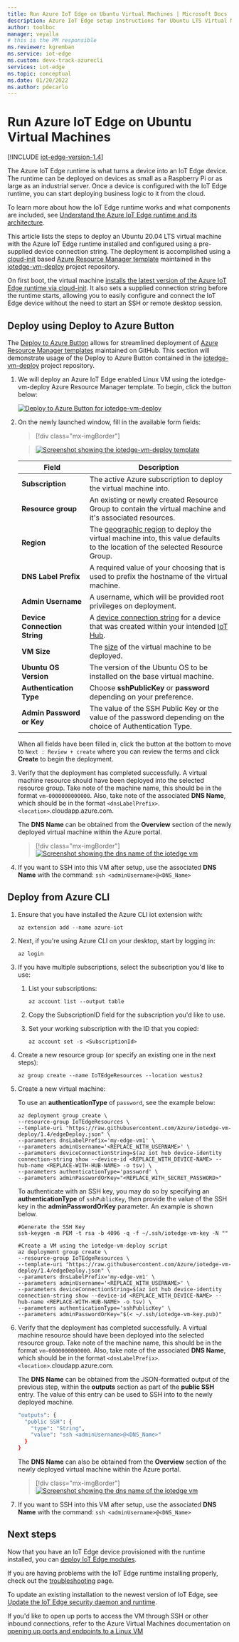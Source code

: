 ```yaml
---
title: Run Azure IoT Edge on Ubuntu Virtual Machines | Microsoft Docs
description: Azure IoT Edge setup instructions for Ubuntu LTS Virtual Machines
author: toolboc
manager: veyalla
# this is the PM responsible
ms.reviewer: kgremban
ms.service: iot-edge
ms.custom: devx-track-azurecli
services: iot-edge
ms.topic: conceptual
ms.date: 01/20/2022
ms.author: pdecarlo
---
```

# Run Azure IoT Edge on Ubuntu Virtual Machines

[!INCLUDE [iot-edge-version-1.4](includes/iot-edge-version-1.4.md)]

The Azure IoT Edge runtime is what turns a device into an IoT Edge device. The runtime can be deployed on devices as small as a Raspberry Pi or as large as an industrial server. Once a device is configured with the IoT Edge runtime, you can start deploying business logic to it from the cloud.

To learn more about how the IoT Edge runtime works and what components are included, see [Understand the Azure IoT Edge runtime and its architecture](iot-edge-runtime.md).

This article lists the steps to deploy an Ubuntu 20.04 LTS virtual machine with the Azure IoT Edge runtime installed and configured using a pre-supplied device connection string. The deployment is accomplished using a [cloud-init](../virtual-machines/linux/using-cloud-init.md) based [Azure Resource Manager template](../azure-resource-manager/templates/overview.md) maintained in the [iotedge-vm-deploy](https://github.com/Azure/iotedge-vm-deploy/tree/1.4) project repository.

On first boot, the virtual machine [installs the latest version of the Azure IoT Edge runtime via cloud-init](https://github.com/Azure/iotedge-vm-deploy/blob/1.4/cloud-init.txt). It also sets a supplied connection string before the runtime starts, allowing you to easily configure and connect the IoT Edge device without the need to start an SSH or remote desktop session.

## Deploy using Deploy to Azure Button

The [Deploy to Azure Button](../azure-resource-manager/templates/deploy-to-azure-button.md) allows for streamlined deployment of [Azure Resource Manager templates](../azure-resource-manager/templates/overview.md) maintained on GitHub.  This section will demonstrate usage of the Deploy to Azure Button contained in the [iotedge-vm-deploy](https://github.com/Azure/iotedge-vm-deploy) project repository.

1. We will deploy an Azure IoT Edge enabled Linux VM using the iotedge-vm-deploy Azure Resource Manager template.  To begin, click the button below:

   [![Deploy to Azure Button for iotedge-vm-deploy](https://aka.ms/deploytoazurebutton)](https://portal.azure.com/#create/Microsoft.Template/uri/https%3A%2F%2Fraw.githubusercontent.com%2Fazure%2Fiotedge-vm-deploy%2F1.4%2FedgeDeploy.json)

1. On the newly launched window, fill in the available form fields:

    > [!div class="mx-imgBorder"]

    > [![Screenshot showing the iotedge-vm-deploy template](./media/how-to-install-iot-edge-ubuntuvm/iotedge-vm-deploy-ubuntu2004.png)](./media/how-to-install-iot-edge-ubuntuvm/iotedge-vm-deploy-ubuntu2004.png)

   | Field | Description |
   | --------- | ----------- |
   | **Subscription** | The active Azure subscription to deploy the virtual machine into. |
   | **Resource group** | An existing or newly created Resource Group to contain the virtual machine and it's associated resources. |
   | **Region** | The [geographic region](https://azure.microsoft.com/global-infrastructure/locations/) to deploy the virtual machine into, this value defaults to the location of the selected Resource Group. |
   | **DNS Label Prefix** | A required value of your choosing that is used to prefix the hostname of the virtual machine. |
   | **Admin Username** | A username, which will be provided root privileges on deployment. |
   | **Device Connection String** | A [device connection string](./how-to-provision-single-device-linux-symmetric.md#view-registered-devices-and-retrieve-provisioning-information) for a device that was created within your intended [IoT Hub](../iot-hub/about-iot-hub.md). |
   | **VM Size** | The [size](../cloud-services/cloud-services-sizes-specs.md) of the virtual machine to be deployed. |
   | **Ubuntu OS Version** | The version of the Ubuntu OS to be installed on the base virtual machine. |
   | **Authentication Type** | Choose **sshPublicKey** or **password** depending on your preference. |
   | **Admin Password or Key** | The value of the SSH Public Key or the value of the password depending on the choice of Authentication Type. |

    When all fields have been filled in, click the button at the bottom to move to `Next : Review + create` where you can review the terms and click **Create** to begin the deployment.

1. Verify that the deployment has completed successfully.  A virtual machine resource should have been deployed into the selected resource group.  Take note of the machine name, this should be in the format `vm-0000000000000`. Also, take note of the associated **DNS Name**, which should be in the format `<dnsLabelPrefix>`.`<location>`.cloudapp.azure.com.

    The **DNS Name** can be obtained from the **Overview** section of the newly deployed virtual machine within the Azure portal.

    > [!div class="mx-imgBorder"]
    > [![Screenshot showing the dns name of the iotedge vm](./media/how-to-install-iot-edge-ubuntuvm/iotedge-vm-dns-name.png)](./media/how-to-install-iot-edge-ubuntuvm/iotedge-vm-dns-name.png)

1. If you want to SSH into this VM after setup, use the associated **DNS Name** with the command:
    `ssh <adminUsername>@<DNS_Name>`

## Deploy from Azure CLI

1. Ensure that you have installed the Azure CLI iot extension with:

   ```azurecli-interactive
   az extension add --name azure-iot
   ```

1. Next, if you're using Azure CLI on your desktop, start by logging in:

   ```azurecli-interactive
   az login
   ```

1. If you have multiple subscriptions, select the subscription you'd like to use:
   1. List your subscriptions:

      ```azurecli-interactive
      az account list --output table
      ```

   1. Copy the SubscriptionID field for the subscription you'd like to use.

   1. Set your working subscription with the ID that you copied:

      ```azurecli-interactive
      az account set -s <SubscriptionId>
      ```

1. Create a new resource group (or specify an existing one in the next steps):

   ```azurecli-interactive
   az group create --name IoTEdgeResources --location westus2
   ```

1. Create a new virtual machine:

   To use an **authenticationType** of `password`, see the example below:

   ```azurecli-interactive
   az deployment group create \
   --resource-group IoTEdgeResources \
   --template-uri "https://raw.githubusercontent.com/Azure/iotedge-vm-deploy/1.4/edgeDeploy.json" \
   --parameters dnsLabelPrefix='my-edge-vm1' \
   --parameters adminUsername='<REPLACE_WITH_USERNAME>' \
   --parameters deviceConnectionString=$(az iot hub device-identity connection-string show --device-id <REPLACE_WITH_DEVICE-NAME> --hub-name <REPLACE-WITH-HUB-NAME> -o tsv) \
   --parameters authenticationType='password' \
   --parameters adminPasswordOrKey="<REPLACE_WITH_SECRET_PASSWORD>"
   ```

   To authenticate with an SSH key, you may do so by specifying an **authenticationType** of `sshPublicKey`, then provide the value of the SSH key in the **adminPasswordOrKey** parameter.  An example is shown below.

   ```azurecli-interactive
   #Generate the SSH Key
   ssh-keygen -m PEM -t rsa -b 4096 -q -f ~/.ssh/iotedge-vm-key -N ""

   #Create a VM using the iotedge-vm-deploy script
   az deployment group create \
   --resource-group IoTEdgeResources \
   --template-uri "https://raw.githubusercontent.com/Azure/iotedge-vm-deploy/1.4/edgeDeploy.json" \
   --parameters dnsLabelPrefix='my-edge-vm1' \
   --parameters adminUsername='<REPLACE_WITH_USERNAME>' \
   --parameters deviceConnectionString=$(az iot hub device-identity connection-string show --device-id <REPLACE_WITH_DEVICE-NAME> --hub-name <REPLACE-WITH-HUB-NAME> -o tsv) \
   --parameters authenticationType='sshPublicKey' \
   --parameters adminPasswordOrKey="$(< ~/.ssh/iotedge-vm-key.pub)"
   ```

1. Verify that the deployment has completed successfully.  A virtual machine resource should have been deployed into the selected resource group.  Take note of the machine name, this should be in the format `vm-0000000000000`. Also, take note of the associated **DNS Name**, which should be in the format `<dnsLabelPrefix>`.`<location>`.cloudapp.azure.com.

    The **DNS Name** can be obtained from the JSON-formatted output of the previous step, within the **outputs** section as part of the **public SSH** entry.  The value of this entry can be used to SSH into to the newly deployed machine.

    ```bash
    "outputs": {
      "public SSH": {
        "type": "String",
        "value": "ssh <adminUsername>@<DNS_Name>"
      }
    }
    ```

    The **DNS Name** can also be obtained from the **Overview** section of the newly deployed virtual machine within the Azure portal.

    > [!div class="mx-imgBorder"]
    > [![Screenshot showing the dns name of the iotedge vm](./media/how-to-install-iot-edge-ubuntuvm/iotedge-vm-dns-name.png)](./media/how-to-install-iot-edge-ubuntuvm/iotedge-vm-dns-name.png)

1. If you want to SSH into this VM after setup, use the associated **DNS Name** with the command:
    `ssh <adminUsername>@<DNS_Name>`

## Next steps

Now that you have an IoT Edge device provisioned with the runtime installed, you can [deploy IoT Edge modules](how-to-deploy-modules-portal.md).

If you are having problems with the IoT Edge runtime installing properly, check out the [troubleshooting](troubleshoot.md) page.

To update an existing installation to the newest version of IoT Edge, see [Update the IoT Edge security daemon and runtime](how-to-update-iot-edge.md).

If you'd like to open up ports to access the VM through SSH or other inbound connections, refer to the Azure Virtual Machines documentation on [opening up ports and endpoints to a Linux VM](../virtual-machines/linux/nsg-quickstart.md)
